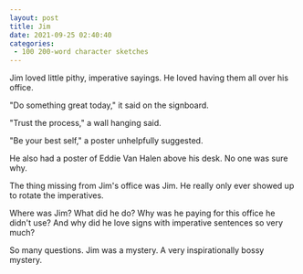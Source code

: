 ```yaml
---
layout: post
title: Jim
date: 2021-09-25 02:40:40
categories:
 - 100 200-word character sketches
---
```


Jim loved little pithy, imperative sayings. He loved having them all over his office.

"Do something great today," it said on the signboard.

"Trust the process," a wall hanging said.

"Be your best self," a poster unhelpfully suggested.

He also had a poster of Eddie Van Halen above his desk. No one was sure why.

The thing missing from Jim's office was Jim. He really only ever showed up to rotate the imperatives.

Where was Jim? What did he do? Why was he paying for this office he didn't use? And why did he love signs with imperative sentences so very much?

So many questions. Jim was a mystery. A very inspirationally bossy mystery.
